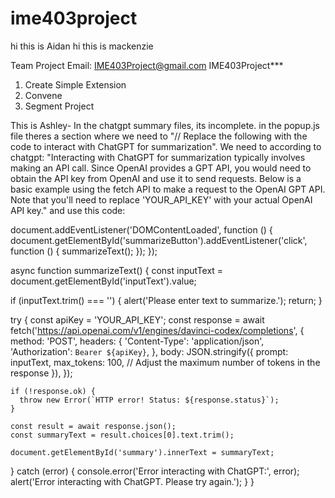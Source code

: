 # ime403project

hi this is Aidan
hi this is mackenzie

Team Project Email:
IME403Project@gmail.com
IME403Project***


1. Create Simple Extension
2. Convene
3. Segment Project

This is Ashley- In the chatgpt summary files, its incomplete. in the popup.js file theres a section where we need to "// Replace the following with the code to interact with ChatGPT for summarization". We need to according to chatgpt: "Interacting with ChatGPT for summarization typically involves making an API call. Since OpenAI provides a GPT API, you would need to obtain the API key from OpenAI and use it to send requests. Below is a basic example using the fetch API to make a request to the OpenAI GPT API. Note that you'll need to replace 'YOUR_API_KEY' with your actual OpenAI API key." and use this code: 

document.addEventListener('DOMContentLoaded', function () {
  document.getElementById('summarizeButton').addEventListener('click', function () {
    summarizeText();
  });
});

async function summarizeText() {
  const inputText = document.getElementById('inputText').value;

  if (inputText.trim() === '') {
    alert('Please enter text to summarize.');
    return;
  }

  try {
    const apiKey = 'YOUR_API_KEY';
    const response = await fetch('https://api.openai.com/v1/engines/davinci-codex/completions', {
      method: 'POST',
      headers: {
        'Content-Type': 'application/json',
        'Authorization': `Bearer ${apiKey}`,
      },
      body: JSON.stringify({
        prompt: inputText,
        max_tokens: 100, // Adjust the maximum number of tokens in the response
      }),
    });

    if (!response.ok) {
      throw new Error(`HTTP error! Status: ${response.status}`);
    }

    const result = await response.json();
    const summaryText = result.choices[0].text.trim();

    document.getElementById('summary').innerText = summaryText;
  } catch (error) {
    console.error('Error interacting with ChatGPT:', error);
    alert('Error interacting with ChatGPT. Please try again.');
  }
}
